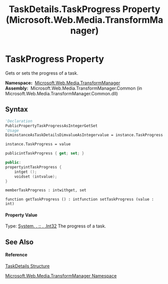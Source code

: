 ﻿---
title: TaskDetails.TaskProgress Property  (Microsoft.Web.Media.TransformManager)
TOCTitle: TaskProgress Property
ms:assetid: P:Microsoft.Web.Media.TransformManager.TaskDetails.TaskProgress
ms:mtpsurl: https://msdn.microsoft.com/en-us/library/microsoft.web.media.transformmanager.taskdetails.taskprogress(v=VS.90)
ms:contentKeyID: 35520585
ms.date: 06/14/2012
mtps_version: v=VS.90
f1_keywords:
- Microsoft.Web.Media.TransformManager.TaskDetails.TaskProgress
- Microsoft.Web.Media.TransformManager.TaskDetails.set_TaskProgress
- Microsoft.Web.Media.TransformManager.TaskDetails.get_TaskProgress
dev_langs:
- CSharp
- JScript
- VB
- FSharp
- c++
api_location:
- Microsoft.Web.Media.TransformManager.Common.dll
api_name:
- Microsoft.Web.Media.TransformManager.TaskDetails.get_TaskProgress
- Microsoft.Web.Media.TransformManager.TaskDetails.set_TaskProgress
- Microsoft.Web.Media.TransformManager.TaskDetails.TaskProgress
api_type:
- Managed
topic_type:
- apiref
- kbSyntax
product_family_name: VS
ROBOTS: INDEX,FOLLOW
---

# TaskProgress Property

Gets or sets the progress of a task.

**Namespace:**  [Microsoft.Web.Media.TransformManager](microsoft-web-media-transformmanager-namespace.md)  
**Assembly:**  Microsoft.Web.Media.TransformManager.Common (in Microsoft.Web.Media.TransformManager.Common.dll)

## Syntax

``` vb
'Declaration
PublicPropertyTaskProgressAsIntegerGetSet
'Usage
DiminstanceAsTaskDetailsDimvalueAsIntegervalue = instance.TaskProgress

instance.TaskProgress = value
```

``` csharp
publicintTaskProgress { get; set; }
```

``` c++
public:
propertyintTaskProgress {
    intget ();
    voidset (intvalue);
}
```

``` fsharp
memberTaskProgress : intwithget, set
```

``` jscript
function getTaskProgress () : intfunction setTaskProgress (value : int)
```

#### Property Value

Type: [System. . :: . .Int32](https://msdn.microsoft.com/en-us/library/td2s409d\(v=vs.90\))  
The progress of a task.  

## See Also

#### Reference

[TaskDetails Structure](taskdetails-structure-microsoft-web-media-transformmanager.md)

[Microsoft.Web.Media.TransformManager Namespace](microsoft-web-media-transformmanager-namespace.md)

